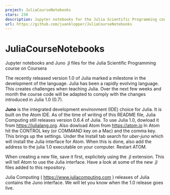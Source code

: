 ```yaml
---
project: JuliaCourseNotebooks
stars: 230
description: Jupyter notebooks for the Julia Scientific Programming course on Coursera
url: https://github.com/juanklopper/JuliaCourseNotebooks
---
```


JuliaCourseNotebooks
====================

Jupyter notebooks and Juno .jl files for the Julia Scientific Programming course on Coursera

The recently released version 1.0 of Julia marked a milestone in the development of the language. Julia has been a rapidly evolving language. This creates challenges when teaching Julia. Over the next few weeks and month the course code will be adapted to comply with the changes introduced in Julia 1.0 (0.7).

**Juno** is the integrated development environment (IDE) choice for Julia. It is built on the Atom IDE. As of the time of writing of this README file, Julia Computing still releases version 0.6.4 of Julia. To use Julia 1.0, dowload it from https://julialang.org. Also dowload Atom from https://atom.io In Atom hit the CONTROL key (or COMMAND key on a Mac) and the comma key. This brings up the settings. Under the Install tab search for _uber-juno_ which will install the Julia interface for Atom. When this is done, also add the address to the julia 1.0 executable on your computer. Restart ATOM.

When creating a new file, save it first, explicitely using the .jl extension. This will tell Atom to use the Julia interface. Have a look at some of the new .jl files added to this repository.

Julia Computing ( https://www.juliacomputing.com ) releases of Julia contains the Juno interface. We will let you know when the 1.0 release goes live.
